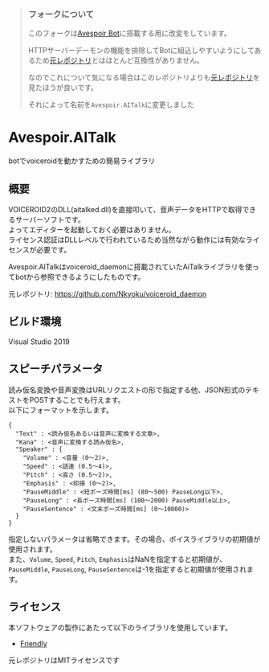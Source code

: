 > ### フォークについて
> このフォークは[Avespoir Bot](https://github.com/Fairy-Phy/Avespoir)に搭載する用に改変をしています。
>
> HTTPサーバーデーモンの機能を排除してBotに組込しやすいようにしてあるため[元レポジトリ](https://github.com/Nkyoku/voiceroid_daemon)とはほとんど互換性がありません。
> 
> なのでこれについて気になる場合はこのレポジトリよりも[元レポジトリ](https://github.com/Nkyoku/voiceroid_daemon)を見たほうが良いです。
> 
> それによって名前を``Avespoir.AITalk``に変更しました

# Avespoir.AITalk
botでvoiceroidを動かすための簡易ライブラリ


## 概要
VOICEROID2のDLL(aitalked.dll)を直接叩いて、音声データをHTTPで取得できるサーバーソフトです。  
よってエディターを起動しておく必要はありません。  
ライセンス認証はDLLレベルで行われているため当然ながら動作には有効なライセンスが必要です。  

Avespoir.AITalkはvoiceroid_daemonに搭載されていたAiTalkライブラリを使ってbotから参照できるようにしたものです。

元レポジトリ: https://github.com/Nkyoku/voiceroid_daemon

## ビルド環境
Visual Studio 2019

## スピーチパラメータ
読み仮名変換や音声変換はURLリクエストの形で指定する他、JSON形式のテキストをPOSTすることでも行えます。  
以下にフォーマットを示します。  
```
{
  "Text" : <読み仮名あるいは音声に変換する文章>,
  "Kana" : <音声に変換する読み仮名>,
  "Speaker" : {
    "Volume" : <音量 (0～2)>,
	"Speed" : <話速 (0.5～4)>,
	"Pitch" : <高さ (0.5～2)>,
	"Emphasis" : <抑揚 (0～2)>,
	"PauseMiddle" : <短ポーズ時間[ms] (80～500) PauseLong以下>,
	"PauseLong" : <長ポーズ時間[ms] (100～2000) PauseMiddle以上>,
	"PauseSentence" : <文末ポーズ時間[ms] (0～10000)>
  }
}
```
指定しないパラメータは省略できます。その場合、ボイスライブラリの初期値が使用されます。  
また、`Volume`, `Speed`, `Pitch`, `Emphasis`はNaNを指定すると初期値が、  
`PauseMiddle`, `PauseLong`, `PauseSentence`は-1を指定すると初期値が使用されます。

## ライセンス
本ソフトウェアの製作にあたって以下のライブラリを使用しています。  
- [Friendly](https://github.com/Codeer-Software/Friendly)  

元レポジトリはMITライセンスです
